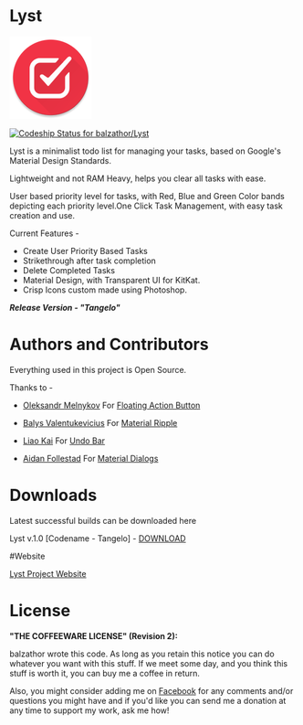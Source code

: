 Lyst
===========



![Launcher Icon](/app/src/main/res/drawable-xxhdpi/logo_splash.png)



[ ![Codeship Status for balzathor/Lyst](https://codeship.com/projects/9023ea90-d9e7-0132-d5c4-5ed1a95e5c2d/status?branch=master)](https://codeship.com/projects/79112)


Lyst is a minimalist todo list for managing your tasks, based on Google's Material Design Standards. 

Lightweight and not RAM Heavy, helps you clear all tasks with ease.

User based priority level for tasks, with Red, Blue and Green Color bands depicting each priority level.One Click Task Management, with easy task creation and use.

Current Features -

* Create User Priority Based Tasks
* Strikethrough after task completion
* Delete Completed Tasks
* Material Design, with Transparent UI for KitKat.
* Crisp Icons custom made using Photoshop.



***Release Version - "Tangelo"***




# Authors and Contributors

Everything used in this project is Open Source.

Thanks to -

* [Oleksandr Melnykov](https://github.com/makovkastar) For [Floating Action Button](https://github.com/makovkastar/FloatingActionButton)

* [Balys Valentukevicius](https://github.com/balysv) For [Material Ripple](https://github.com/balysv/material-ripple)

* [Liao Kai](https://github.com/soarcn) For [Undo Bar](https://github.com/soarcn/UndoBar)

* [Aidan Follestad](https://github.com/afollestad) For [Material Dialogs](https://github.com/afollestad/material-dialogs)





# Downloads

Latest successful builds can be downloaded here

Lyst v.1.0 [Codename - Tangelo] - [DOWNLOAD](https://www.dropbox.com/s/7706crdgmdceb5x/Lyst%20%5B1.0%20Codename%20Tangelo%5D.apk?dl=0)



#Website

[Lyst Project Website](https://balzathor.github.io/Lyst/)



License
=======

**"THE COFFEEWARE LICENSE" (Revision 2):**

balzathor wrote this code. As long as you retain this notice you
can do whatever you want with this stuff. If we meet some day, and you think 
this stuff is worth it, you can buy me a coffee in return. 

Also, you might consider adding me on [Facebook](https://www.facebook.com/profile.php?id=100009288115463) for any comments and/or 
questions you might have and if you'd like you can send me a donation at any time to support my work, ask me how!
